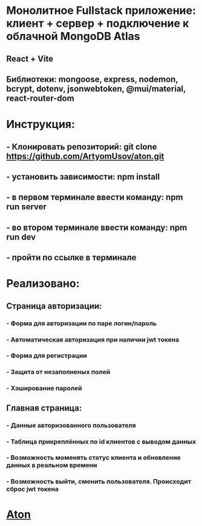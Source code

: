 # Монолитное Fullstack приложение: клиент + сервер + подключение к облачной MongoDB Atlas

## React + Vite
## Библиотеки: mongoose, express, nodemon, bcrypt, dotenv, jsonwebtoken, @mui/material, react-router-dom

# Инструкция:

## - Клонировать репозиторий: git clone https://github.com/ArtyomUsov/aton.git
## - установить зависимости: npm install
## - в первом терминале ввести команду: npm run server
## - во втором терминале ввести команду: npm run dev
## - пройти по ссылке в терминале


# Реализовано:
## Страница авторизации:
### - Форма для авторизации по паре логин/пароль
### - Автоматическая авторизация при наличии jwt токена 
### - Форма для регистрации
### - Защита от незаполненых полей
### - Хэширование паролей


## Главная страница:
### - Данные авторизованного пользователя
### - Таблица прикреплённых по id клиентов с выводом данных 
### - Возможность моменять статус клиента и обновление данных в реальном времени
### - Возможность выйти, сменить пользователя. Происходит сброс jwt токена

# [Aton](https://artyomusov.github.io/aton/)
